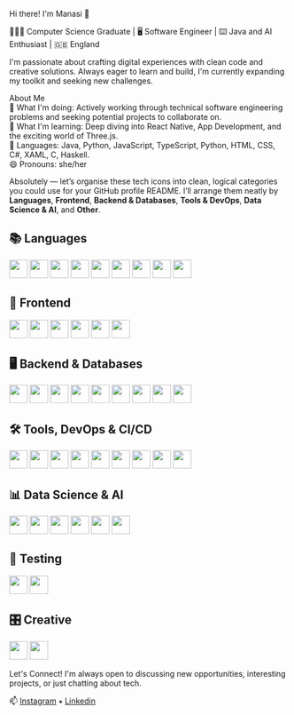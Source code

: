<!--<div align='center'>-->
Hi there! I'm Manasi 👋

👩🏽‍💻 Computer Science Graduate | 🖥️ Software Engineer | ⌨️ Java and AI Enthusiast | 🇬🇧 England

I'm passionate about crafting digital experiences with clean code and creative solutions. Always eager to learn and build, I'm currently expanding my toolkit and seeking new challenges.

About Me<br>
🔭 What I'm doing: Actively working through technical software engineering problems and seeking potential projects to collaborate on. <br>
🌱 What I'm learning: Deep diving into React Native, App Development, and the exciting world of Three.js.<br>
💬 Languages: Java, Python, JavaScript, TypeScript, Python, HTML, CSS, C#, XAML, C, Haskell.<br>
😄 Pronouns: she/her<br>

Absolutely — let’s organise these tech icons into clean, logical categories you could use for your GitHub profile README. I’ll arrange them neatly by **Languages**, **Frontend**, **Backend & Databases**, **Tools & DevOps**, **Data Science & AI**, and **Other**.

## 📚 Languages

<div>
  <img src="https://cdn.jsdelivr.net/gh/devicons/devicon@latest/icons/c/c-original.svg" height="33rem" width="33rem"/>
  <img src="https://cdn.jsdelivr.net/gh/devicons/devicon@latest/icons/csharp/csharp-original.svg" height="33rem" width="33rem"/>
  <img src="https://cdn.jsdelivr.net/gh/devicons/devicon@latest/icons/java/java-original.svg" height="33rem" width="33rem"/>
  <img src="https://cdn.jsdelivr.net/gh/devicons/devicon@latest/icons/javascript/javascript-original.svg" height="33rem" width="33rem"/>
  <img src="https://cdn.jsdelivr.net/gh/devicons/devicon@latest/icons/typescript/typescript-original.svg" height="33rem" width="33rem"/>
  <img src="https://cdn.jsdelivr.net/gh/devicons/devicon@latest/icons/python/python-original.svg" height="33rem" width="33rem"/>
  <img src="https://cdn.jsdelivr.net/gh/devicons/devicon@latest/icons/r/r-original.svg" height="33rem" width="33rem"/>
  <img src="https://cdn.jsdelivr.net/gh/devicons/devicon@latest/icons/perl/perl-original.svg" height="33rem" width="33rem"/>
  <img src="https://cdn.jsdelivr.net/gh/devicons/devicon@latest/icons/haskell/haskell-original-wordmark.svg" height="33rem" width="33rem"/>
</div>

## 🎨 Frontend

<div>
  <img src="https://cdn.jsdelivr.net/gh/devicons/devicon@latest/icons/html5/html5-original.svg" height="33rem" width="33rem"/>
  <img src="https://cdn.jsdelivr.net/gh/devicons/devicon@latest/icons/css3/css3-original.svg" height="33rem" width="33rem"/>
  <img src="https://cdn.jsdelivr.net/gh/devicons/devicon@latest/icons/bootstrap/bootstrap-original.svg" height="33rem" width="33rem"/>
  <img src="https://cdn.jsdelivr.net/gh/devicons/devicon@latest/icons/tailwindcss/tailwindcss-original-wordmark.svg" height="33rem" width="33rem"/>
  <img src="https://cdn.jsdelivr.net/gh/devicons/devicon@latest/icons/react/react-original.svg" height="33rem" width="33rem"/>
  <img src="https://cdn.jsdelivr.net/gh/devicons/devicon@latest/icons/vitejs/vitejs-original.svg" height="33rem" width="33rem"/>
</div>

## 🖥️ Backend & Databases

<div>
  <img src="https://cdn.jsdelivr.net/gh/devicons/devicon@latest/icons/flask/flask-original-wordmark.svg" height="33rem" width="33rem"/>
  <img src="https://cdn.jsdelivr.net/gh/devicons/devicon@latest/icons/php/php-original.svg" height="33rem" width="33rem"/>
  <img src="https://cdn.jsdelivr.net/gh/devicons/devicon@latest/icons/nodejs/nodejs-original-wordmark.svg" height="33rem" width="33rem"/>
  <img src="https://cdn.jsdelivr.net/gh/devicons/devicon@latest/icons/nodejs/nodejs-original.svg" height="33rem" width="33rem"/>
  <img src="https://cdn.jsdelivr.net/gh/devicons/devicon@latest/icons/spring/spring-original-wordmark.svg" height="33rem" width="33rem"/>
  <img src="https://cdn.jsdelivr.net/gh/devicons/devicon@latest/icons/mysql/mysql-original.svg" height="33rem" width="33rem"/>
  <img src="https://cdn.jsdelivr.net/gh/devicons/devicon@latest/icons/postgresql/postgresql-original.svg" height="33rem" width="33rem"/>
  <img src="https://cdn.jsdelivr.net/gh/devicons/devicon@latest/icons/mongodb/mongodb-original.svg" height="33rem" width="33rem"/>
  <img src="https://cdn.jsdelivr.net/gh/devicons/devicon@latest/icons/supabase/supabase-original.svg" height="33rem" width="33rem"/>
</div>

## 🛠️ Tools, DevOps & CI/CD

<div>
  <img src="https://cdn.jsdelivr.net/gh/devicons/devicon@latest/icons/gradle/gradle-original-wordmark.svg" height="33rem" width="33rem"/>
  <img src="https://cdn.jsdelivr.net/gh/devicons/devicon@latest/icons/maven/maven-original-wordmark.svg" height="33rem" width="33rem"/>
  <img src="https://cdn.jsdelivr.net/gh/devicons/devicon@latest/icons/jekyll/jekyll-original-wordmark.svg" height="33rem" width="33rem"/>
  <img src="https://cdn.jsdelivr.net/gh/devicons/devicon@latest/icons/hugo/hugo-original-wordmark.svg" height="33rem" width="33rem"/>
  <img src="https://cdn.jsdelivr.net/gh/devicons/devicon@latest/icons/vercel/vercel-original.svg" height="33rem" width="33rem"/>
  <img src="https://cdn.jsdelivr.net/gh/devicons/devicon@latest/icons/netlify/netlify-original-wordmark.svg" height="33rem" width="33rem"/>
  <img src="https://cdn.jsdelivr.net/gh/devicons/devicon@latest/icons/jenkins/jenkins-original.svg" height="33rem" width="33rem"/>
  <img src="https://cdn.jsdelivr.net/gh/devicons/devicon@latest/icons/putty/putty-original.svg" height="33rem" width="33rem"/>
  <img src="https://cdn.jsdelivr.net/gh/devicons/devicon@latest/icons/gcc/gcc-original.svg" height="33rem" width="33rem"/>
</div>

## 📊 Data Science & AI

<div>
  <img src="https://cdn.jsdelivr.net/gh/devicons/devicon@latest/icons/numpy/numpy-original-wordmark.svg" height="33rem" width="33rem"/>
  <img src="https://cdn.jsdelivr.net/gh/devicons/devicon@latest/icons/pandas/pandas-original-wordmark.svg" height="33rem" width="33rem"/>
  <img src="https://cdn.jsdelivr.net/gh/devicons/devicon@latest/icons/opencv/opencv-original-wordmark.svg" height="33rem" width="33rem"/>
  <img src="https://cdn.jsdelivr.net/gh/devicons/devicon@latest/icons/plotly/plotly-original-wordmark.svg" height="33rem" width="33rem"/>
  <img src="https://cdn.jsdelivr.net/gh/devicons/devicon@latest/icons/pytorch/pytorch-original-wordmark.svg" height="33rem" width="33rem"/>
  <img src="https://cdn.jsdelivr.net/gh/devicons/devicon@latest/icons/tensorflow/tensorflow-original.svg" height="33rem" width="33rem"/>
</div>

## 🧪 Testing

<div>
  <img src="https://cdn.jsdelivr.net/gh/devicons/devicon@latest/icons/jest/jest-plain.svg" height="33rem" width="33rem"/>
  <img src="https://cdn.jsdelivr.net/gh/devicons/devicon@latest/icons/cypressio/cypressio-original-wordmark.svg" height="33rem" width="33rem"/>
</div>

## 🎛️ Creative

<div>
  <img src="https://cdn.jsdelivr.net/gh/devicons/devicon@latest/icons/canva/canva-original.svg" height="33rem" width="33rem"/>
  <img src="https://cdn.jsdelivr.net/gh/devicons/devicon@latest/icons/raspberrypi/raspberrypi-original-wordmark.svg" height="33rem" width="33rem"/>
</div>

Let's Connect!
I'm always open to discussing new opportunities, interesting projects, or just chatting about tech.

<!--📫 How to reach me: [Linkedin](https://linkedin.com/in/manasi-mehta11) on Linkedin -->
📫 [Instagram](https://www.instagram.com/m4nasi/) ⭑ [Linkedin](https://linkedin.com/in/manasi-mehta11)

<!--![Top Langs](https://github-readme-stats.vercel.app/api/top-langs/?username=m4nasi&layout=compact)-->

<!--<img align="centre" src="https://github-readme-stats.vercel.app/api?username=m4nasi&theme=dark&show_icons=true" /> -->
<!--<img align="centre" src="https://github-readme-stats.vercel.app/api/top-langs/?username=m4nasi&layout=compact" />-->
<!--**m4nasi/m4nasi** is a ✨ _special_ ✨ repository because its `README.md` (this file) appears on your GitHub profile.-->

<!--
![Metrics](https://metrics.lecoq.io/m4nasi?template=terminal&base.indepth=true&isocalendar=1&16personalities=1&base=header%2C%20activity%2C%20community%2C%20repositories%2C%20metadata&base.indepth=true&base.hireable=false&base.skip=false&isocalendar=false&isocalendar.duration=full-year&16personalities=false&16personalities.url=https%3A%2F%2Fwww.16personalities.com%2Fprofiles%2F8d15cff3afa6d&16personalities.sections=personality&16personalities.scores=true&config.timezone=Europe%2FLondon) -->
<!--
<hr> 
<br>
✰ Statistics provided by [lowlighter/metrics](https://github.com/lowlighter/metrics#%EF%B8%8F-languages)
-->
